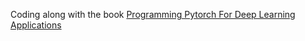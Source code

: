 Coding along with the book [Programming Pytorch For Deep Learning Applications](https://learning.oreilly.com/library/view/programming-pytorch-for/9781492045342/)

